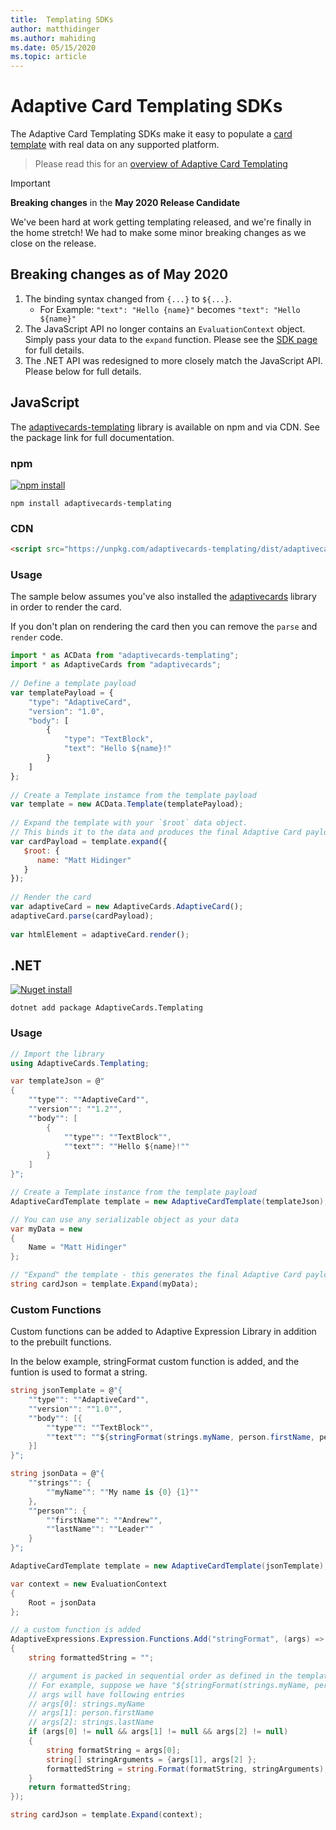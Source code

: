 ```yaml
---
title:  Templating SDKs
author: matthidinger
ms.author: mahiding
ms.date: 05/15/2020
ms.topic: article
---
```


# Adaptive Card Templating SDKs

The Adaptive Card Templating SDKs make it easy to populate a [card template](language.md) with real data on any supported platform.

> Please read this for an [overview of Adaptive Card Templating](index.md)

> [!IMPORTANT] 
> 
> **Breaking changes** in the **May 2020 Release Candidate**
>
> We've been hard at work getting templating released, and we're finally in the home stretch! We had to make some minor breaking changes as we close on the release.

## Breaking changes as of May 2020

1. The binding syntax changed from `{...}` to `${...}`. 
    * For Example: `"text": "Hello {name}"` becomes `"text": "Hello ${name}"`
2. The JavaScript API no longer contains an `EvaluationContext` object. Simply pass your data to the `expand` function. Please see the [SDK page](sdk.md) for full details.
3. The .NET API was redesigned to more closely match the JavaScript API. Please below for full details.

## JavaScript

The [adaptivecards-templating](https://www.npmjs.com/package/adaptivecards-templating) library is available on npm and via CDN. See the package link for full documentation.

### npm

[![npm install](https://img.shields.io/npm/v/adaptivecards-templating.svg)](https://www.npmjs.com/package/adaptivecards-templating)

```console
npm install adaptivecards-templating
```

### CDN

```html
<script src="https://unpkg.com/adaptivecards-templating/dist/adaptivecards-templating.min.js"></script>
``` 


### Usage

The sample below assumes you've also installed the [adaptivecards](https://www.npmjs.com/package/adaptivecards) library in order to render the card. 

If you don't plan on rendering the card then you can remove the `parse` and `render` code. 

```js
import * as ACData from "adaptivecards-templating";
import * as AdaptiveCards from "adaptivecards";
 
// Define a template payload
var templatePayload = {
    "type": "AdaptiveCard",
    "version": "1.0",
    "body": [
        {
            "type": "TextBlock",
            "text": "Hello ${name}!"
        }
    ]
};
 
// Create a Template instamce from the template payload
var template = new ACData.Template(templatePayload);
 
// Expand the template with your `$root` data object.
// This binds it to the data and produces the final Adaptive Card payload
var cardPayload = template.expand({
   $root: {
      name: "Matt Hidinger"
   }
});
 
// Render the card
var adaptiveCard = new AdaptiveCards.AdaptiveCard();
adaptiveCard.parse(cardPayload);
 
var htmlElement = adaptiveCard.render();
```

## .NET 

[![Nuget install](https://img.shields.io/nuget/vpre/AdaptiveCards.Templating.svg)](https://www.nuget.org/packages/AdaptiveCards.Templating)

```console
dotnet add package AdaptiveCards.Templating
```

### Usage

```cs
// Import the library 
using AdaptiveCards.Templating;
```

```cs
var templateJson = @"
{
    ""type"": ""AdaptiveCard"",
    ""version"": ""1.2"",
    ""body"": [
        {
            ""type"": ""TextBlock"",
            ""text"": ""Hello ${name}!""
        }
    ]
}";

// Create a Template instance from the template payload
AdaptiveCardTemplate template = new AdaptiveCardTemplate(templateJson);

// You can use any serializable object as your data
var myData = new
{
    Name = "Matt Hidinger"
};

// "Expand" the template - this generates the final Adaptive Card payload
string cardJson = template.Expand(myData);
```

### Custom Functions

Custom functions can be added to Adaptive Expression Library in addition to the prebuilt functions.

In the below example, stringFormat custom function is added, and the funtion is used to format a string.
```cs
string jsonTemplate = @"{
    ""type"": ""AdaptiveCard"",
    ""version"": ""1.0"",
    ""body"": [{
        ""type"": ""TextBlock"",
        ""text"": ""${stringFormat(strings.myName, person.firstName, person.lastName)}""
    }]
}";

string jsonData = @"{
    ""strings"": {
        ""myName"": ""My name is {0} {1}""
    },
    ""person"": {
        ""firstName"": ""Andrew"",
        ""lastName"": ""Leader""
    }
}";

AdaptiveCardTemplate template = new AdaptiveCardTemplate(jsonTemplate);

var context = new EvaluationContext
{
    Root = jsonData
};

// a custom function is added
AdaptiveExpressions.Expression.Functions.Add("stringFormat", (args) =>
{
    string formattedString = "";

    // argument is packed in sequential order as defined in the template
    // For example, suppose we have "${stringFormat(strings.myName, person.firstName, person.lastName)}"
    // args will have following entries
    // args[0]: strings.myName
    // args[1]: person.firstName
    // args[2]: strings.lastName
    if (args[0] != null && args[1] != null && args[2] != null) 
    {
        string formatString = args[0];
        string[] stringArguments = {args[1], args[2] };
        formattedString = string.Format(formatString, stringArguments);
    }
    return formattedString;
});

string cardJson = template.Expand(context);
```
